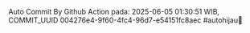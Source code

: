 Auto Commit By Github Action pada: 2025-06-05 01:30:51 WIB, COMMIT_UUID 004276e4-9f60-4fc4-96d7-e54151fc8aec #autohijau🗿
